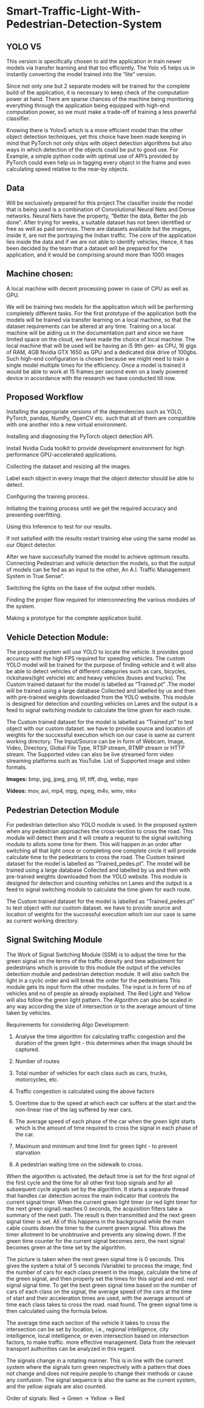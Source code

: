 # Smart-Traffic-Light-With-Pedestrian-Detection-System

## YOLO V5

  

This version is specifically chosen to aid the application in train newer models via transfer learning and that too efficiently. The Yolo v5 helps us in instantly converting the model trained into the “lite” version.

  

Since not only one but 2 separate models will be trained for  the complete build of the application, it is necessary to keep check of the computation power at hand. There are sparse chances of the machine being monitoring everything through the application being equipped with high-end computation power, so we must make a trade-off of training a less powerful classifier.

  

Knowing there is Yolov5 which is a more efficient model than the other object detection techniques, yet this choice have been made keeping in mind that PyTorch not only ships with  object detection algorithms but also ways in which detection of the objects could be put to good use. For Example, a simple python code with optimal use of API’s provided by PyTorch could even help us in tagging every object  in the frame and even calculating speed relative to the near-by objects.

  

## Data
Will be exclusively prepared for this project.The classifier inside the model that is being used is a combination of Convolutional Neural Nets and Dense networks. Neural Nets have the  property, “Better the data, Better the job done”. After trying for weeks, a suitable dataset has not been identified or free as well as paid services. There are datasets available but the images, inside it, are not the portraying the Indian traffic. The core of the application lies inside the data and  if we are not able to identify vehicles, Hence, it has been decided by the team that a dataset will be prepared for the application, and it would be comprising around more than 1000 images

  

## Machine chosen:
 A local machine with decent processing power in case of CPU as well as GPU.

  

We will be training two models for  the application which will be performing completely different tasks. For the first prototype of the application both the models will be trained via transfer learning on a local machine, so that the dataset requirements can be altered at any time. Training on a local machine will be aiding us in the documentation part and since we have limited space on the cloud, we have made the choice of local machine. The local machine that will be used will be having an i5 9th gen-  as  CPU, 16 gigs of RAM, 4GB Nvidia GTX  1650  as  GPU  and a dedicated disk drive of 100gbs. Such high-end configuration is chosen because we might need to train a single model multiple times for the efficiency. Once a model is trained it would be able to work at 15 frames per second even on a lowly powered device in accordance with the research we have conducted till now.

  

## Proposed Workflow

  

Installing the appropriate versions of the dependencies such as  YOLO, PyTorch, pandas, NumPy, OpenCV etc. such that all of them are compatible with one another into a new virtual environment.

Installing and diagnosing the PyTorch object detection API.

Install Nvidia Cuda toolkit to provide development environment for  high performance GPU-accelerated applications.

Collecting the dataset and resizing all  the images.

Label each object  in every image that the  object detector should be able to detect.

Configuring the training process.

Initiating the training process until we get the required accuracy and preventing overfitting.

Using this Inference to test for  our results.

If not satisfied with  the results restart training else using the same model as our Object detector.

After we have successfully trained the model to achieve optimum results. Connecting Pedestrian and vehicle detection the models, so that the output of models can be fed as an input to the other, An A.I. Traffic Management System in  True Sense”.

Switching the lights on the base of the output other models.

Finding the proper flow required for  interconnecting the various modules of the system.

Making a prototype for  the complete application build.

  
## Vehicle Detection Module:

  

The proposed system will use YOLO to locate the vehicle. It provides good accuracy with  the high FPS required for speeding vehicles. The custom YOLO model will be trained for the purpose of finding vehicle and it will also be able to detect vehicles of different categories such as cars, bicycles, rickshaws(light vehicle) etc and heavy vehicles (buses and trucks). The Custom trained dataset for the model is labelled as “Trained.pt” .The model will be trained using a large database Collected and labelled by us and then with pre-trained weights downloaded from the YOLO website. This module is designed for detection and counting vehicles on Lanes and the output is a feed to signal switching module to calculate the time given for each route.

  

The Custom trained dataset for  the model is labelled as “Trained.pt” to test object  with our custom dataset. we have to provide source and location of weights for the successful execution which ion our case is same as current working directory. The Input/Source can be in form of Webcam, Image, Video, Directory, Global File Type, RTSP stream, RTMP stream or  HTTP stream. The Supported video can also be live streamed form video streaming platforms such as YouTube. List of Supported image and video formats.

**Images:** bmp, jpg, jpeg, png, tif, tiff, dng, webp, mpo

**Videos:** mov, avi, mp4, mpg, mpeg, m4v, wmv, mkv

  

## Pedestrian Detection Module
 For pedestrian detection also YOLO module is used. In the proposed system when any pedestrian approaches the cross-section to cross the road. This module will detect them and it will create a request to the signal switching module to allots some time for them. This will happen in an order after switching all that light once or completing one complete circle it will provide calculate time to the pedestrians to cross the road. The Custom trained dataset for the model is labelled as “Trained_pedes.pt”. The model will be trained using a large database Collected and labelled by us and then with pre-trained weights downloaded from the YOLO website. This module is designed for detection and counting vehicles on Lanes and the output is a feed to signal switching module to calculate the time given for each route.

  

The Custom trained dataset for  the model is labelled as “Trained_pedes.pt” to test object  with our custom dataset. we have to provide source and location of weights for the successful execution which ion our case is same as current working directory.

  

## Signal Switching Module

  

The Work of Signal Switching Module (SSM) is to adjust the time for  the green signal on the terms of the traffic density and time adjustment for pedestrians which is provide to this module the output of the vehicles detection module and pedestrian detection module. It will also switch the light in a cyclic order and will break the order for the pedestrians This module gets its input form the other modules. The input  is  in form of no of vehicles and no of people as already explained. The Red Light and Yellow will also follow the green light pattern. The Algorithm can also be scaled in  any way according the size of intersection or to the average amount of time taken by vehicles.

  

Requirements for  considering Algo Development:

  

1. Analyse the time algorithm for  calculating traffic congestion and the duration of the green light - this determines when the image should be captured.

  

2. Number of routes

  

3. Total number of vehicles for  each  class such as cars, trucks, motorcycles, etc.

  

4. Traffic congestion is calculated using the above factors

  

5. Overtime due to the speed at which each car suffers at the start and  the non-linear rise of the lag suffered by rear cars.

  

6. The average speed of each phase of the car when the green light starts which is  the amount of time required to cross the signal in  each phase of the car.

  

7. Maximum and minimum and time limit for  green light - to prevent starvation

  

8. A pedestrian waiting time on the sidewalk to cross.

  
  

When the algorithm is activated, the default time is  set  for  the first signal of the first cycle and the time for  all other first loop signals and  for  all subsequent cycle signals set by the algorithm. It starts a separate thread that handles car detection across the main indicator that controls the current signal timer. When the current green light timer (or red light timer for the next green signal) reaches 0 seconds, the acquisition filters take a summary of the next path. The result is then transmitted and the next green signal timer is  set. All of this happens in the background while the main cable counts down the timer to the current green signal. This allows the timer allotment to be unobtrusive and prevents any slowing down. If the green time counter for the current signal becomes zero, the next signal becomes green at the time set by the algorithm.

  

The picture is taken when the  next  green signal time is  0 seconds. This gives the system a total of 5 seconds (Variable) to process the image, find the number of cars for  each  class present in the image, calculate the time of the green signal, and then properly set the times for this signal and red. next signal signal time. To get the best green signal time based on the number of cars of each class on the signal, the average speed of the cars at the time of start and their acceleration times are used, with the average amount of time each class takes to cross the road. road found. The green signal time is then calculated using the formula below.

  

The average time each section of the vehicle it takes to cross the intersection can be set by location, i.e., regional intelligence, city intelligence, local intelligence, or even intersection based on intersection factors, to make traffic. more effective management. Data from the relevant transport authorities can be analyzed in this regard.

  

The signals change in a rotating manner. This is  in line with the current system where the signals turn green respectively with a pattern that does not change and does not require people to change their methods or cause any confusion. The signal sequence is also the same as the current system, and the yellow signals are also counted.

  

Order of signals: Red → Green → Yellow → Red
